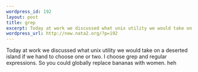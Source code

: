 ```yaml
--- 
wordpress_id: 192
layout: post
title: grep
excerpt: Today at work we discussed what unix utility we would take on a deserted island if we hand to choose one or two. I choose grep and regular expressions. So you could globally replace bananas with women. heh
wordpress_url: http://new.nata2.org/?p=192
---
```

Today at work we discussed what unix utility we would take on a deserted island if we hand to choose one or two. I choose grep and regular expressions. So you could globally replace bananas with women. heh
